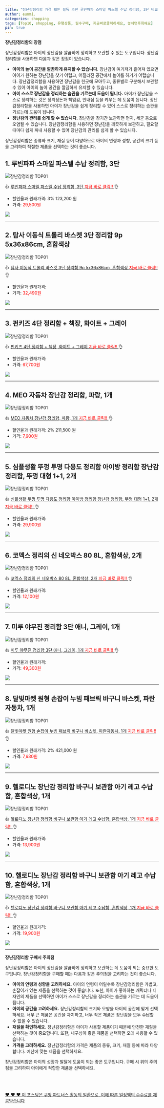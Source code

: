 ```yaml
---
title: "장난감정리함 가격 확인 필독 추천 루빈파파 스마일 파스텔 수납 정리함, 3단 비교 장점 구매가이드"
author: eunmi.
categories: shopping
tags: [Top10, shopping, 유행상품, 필수구매, 지금바로클릭하세요, 놓치면후회해요]
pin: true
---
```

**장난감정리함의 장점**

장난감정리함은 아이의 장난감을 깔끔하게 정리하고 보관할 수 있는 도구입니다. 장난감정리함을 사용하면 다음과 같은 장점이 있습니다.

* **아이의 놀이 공간을 깔끔하게 유지할 수 있습니다.** 장난감이 여기저기 흩어져 있으면 아이가 원하는 장난감을 찾기 어렵고, 어질러진 공간에서 놀이를 하기가 어렵습니다. 장난감정리함을 사용하면 장난감을 한곳에 모아두고, 종류별로 구분해서 보관할 수 있어 아이의 놀이 공간을 깔끔하게 유지할 수 있습니다.
* **아이 스스로 장난감을 정리하는 습관을 기르는데 도움이 됩니다.** 아이가 장난감을 스스로 정리하는 것은 정리정돈과 책임감, 인내심 등을 키우는 데 도움이 됩니다. 장난감정리함을 사용하면 아이가 장난감을 쉽게 정리할 수 있어 스스로 정리하는 습관을 기르는데 도움이 됩니다.
* **장난감의 관리를 쉽게 할 수 있습니다.** 장난감을 장기간 보관하면 먼지, 세균 등으로 오염될 수 있습니다. 장난감정리함을 사용하면 장난감을 깨끗하게 보관하고, 필요할 때마다 쉽게 꺼내 사용할 수 있어 장난감의 관리를 쉽게 할 수 있습니다.

장난감정리함은 종류와 크기, 재질 등이 다양하므로 아이의 연령과 성향, 공간의 크기 등을 고려하여 적절한 제품을 선택하는 것이 좋습니다.

   

## 1. 루빈파파 스마일 파스텔 수납 정리함, 3단

![장난감정리함 TOP01](https://thumbnail7.coupangcdn.com/thumbnails/remote/230x230ex/image/vendor_inventory/ff27/35e1f64084eff33cb6a0426e56cbe753e1fa96ebe0ad311198530f5b91df.jpg)


👍 [루빈파파 스마일 파스텔 수납 정리함, 3단 <font color=red> 지금 바로 클릭!! </font> ](https://link.coupang.com/re/AFFSDP?lptag=AF3617701&subid=GithubCoopas&pageKey=6361539058&traceid=V0-153&itemId=13431917618&vendorItemId=81168949699) 👌 


- 할인율과 원래가격: 3%  123,200   원
- 가격: <span style='color:red'>29,500원</span>

[![](/discount_price.png)](https://link.coupang.com/re/AFFSDP?lptag=AF3617701&subid=GithubCoopas&pageKey=6361539058&traceid=V0-153&itemId=13431917618&vendorItemId=81168949699)

---


   

## 2. 탐사 이동식 트롤리 바스켓 3단 정리함 9p 5x36x86cm, 혼합색상

![장난감정리함 TOP01](https://thumbnail7.coupangcdn.com/thumbnails/remote/230x230ex/image/retail/images/140396774584906-e190860a-bd9f-4eb1-b716-d4103257c65d.jpg)


👍 [탐사 이동식 트롤리 바스켓 3단 정리함 9p 5x36x86cm, 혼합색상 <font color=red> 지금 바로 클릭!! </font> ](https://link.coupang.com/re/AFFSDP?lptag=AF3617701&subid=GithubCoopas&pageKey=1653423455&traceid=V0-153&itemId=2816998082&vendorItemId=70806494347) 👌 


- 할인율과 원래가격: 
- 가격: <span style='color:red'>32,490원</span>

[![](/discount_price.png)](https://link.coupang.com/re/AFFSDP?lptag=AF3617701&subid=GithubCoopas&pageKey=1653423455&traceid=V0-153&itemId=2816998082&vendorItemId=70806494347)

---


   

## 3. 펀키즈 4단 정리함 + 책장, 화이트 + 그레이

![장난감정리함 TOP01](https://thumbnail7.coupangcdn.com/thumbnails/remote/230x230ex/image/retail/images/2017/06/27/12/4/9f20ca34-7a55-4413-b341-881e9e1318db.jpg)


👍 [펀키즈 4단 정리함 + 책장, 화이트 + 그레이 <font color=red> 지금 바로 클릭!! </font> ](https://link.coupang.com/re/AFFSDP?lptag=AF3617701&subid=GithubCoopas&pageKey=25213839&traceid=V0-153&itemId=97964651&vendorItemId=3178547795) 👌 


- 할인율과 원래가격: 
- 가격: <span style='color:red'>67,700원</span>

[![](/discount_price.png)](https://link.coupang.com/re/AFFSDP?lptag=AF3617701&subid=GithubCoopas&pageKey=25213839&traceid=V0-153&itemId=97964651&vendorItemId=3178547795)

---


   

## 4. MEO 자동차 장난감 정리함, 파랑, 1개

![장난감정리함 TOP01](https://thumbnail9.coupangcdn.com/thumbnails/remote/230x230ex/image/retail/images/2018/07/21/12/8/9b9e8093-79c3-4be7-8311-e5eaa784b40f.jpg)


👍 [MEO 자동차 장난감 정리함, 파랑, 1개 <font color=red> 지금 바로 클릭!! </font> ](https://link.coupang.com/re/AFFSDP?lptag=AF3617701&subid=GithubCoopas&pageKey=77939598&traceid=V0-153&itemId=348272219&vendorItemId=3850312261) 👌 


- 할인율과 원래가격: 2%  211,500   원
- 가격: <span style='color:red'>7,900원</span>

[![](/discount_price.png)](https://link.coupang.com/re/AFFSDP?lptag=AF3617701&subid=GithubCoopas&pageKey=77939598&traceid=V0-153&itemId=348272219&vendorItemId=3850312261)

---


   

## 5. 심플생활 뚜껑 투명 다용도 정리함 아이방 정리함 장난감 정리함, 뚜껑 대형 1+1, 2개

![장난감정리함 TOP01](https://thumbnail9.coupangcdn.com/thumbnails/remote/230x230ex/image/vendor_inventory/f385/11f1a9785571a6393295c4bba0bc40c7affa88077809bcd00a361577db4a.jpg)


👍 [심플생활 뚜껑 투명 다용도 정리함 아이방 정리함 장난감 정리함, 뚜껑 대형 1+1, 2개 <font color=red> 지금 바로 클릭!! </font> ](https://link.coupang.com/re/AFFSDP?lptag=AF3617701&subid=GithubCoopas&pageKey=6881670350&traceid=V0-153&itemId=16493523872&vendorItemId=83550257241) 👌 


- 할인율과 원래가격: 
- 가격: <span style='color:red'>29,900원</span>

[![](/discount_price.png)](https://link.coupang.com/re/AFFSDP?lptag=AF3617701&subid=GithubCoopas&pageKey=6881670350&traceid=V0-153&itemId=16493523872&vendorItemId=83550257241)

---


   

## 6. 코멕스 정리의 신 네오박스 80 8L, 혼합색상, 2개

![장난감정리함 TOP01](https://thumbnail6.coupangcdn.com/thumbnails/remote/230x230ex/image/product/image/vendoritem/2018/12/10/4080924826/b5276387-beff-4f3b-8fd2-201cead6cc4c.jpg)


👍 [코멕스 정리의 신 네오박스 80 8L, 혼합색상, 2개 <font color=red> 지금 바로 클릭!! </font> ](https://link.coupang.com/re/AFFSDP?lptag=AF3617701&subid=GithubCoopas&pageKey=151495615&traceid=V0-153&itemId=437308268&vendorItemId=4080924826) 👌 


- 할인율과 원래가격: 
- 가격: <span style='color:red'>12,100원</span>

[![](/discount_price.png)](https://link.coupang.com/re/AFFSDP?lptag=AF3617701&subid=GithubCoopas&pageKey=151495615&traceid=V0-153&itemId=437308268&vendorItemId=4080924826)

---


   

## 7. 미루 야무진 정리함 3단 애니, 그레이, 1개

![장난감정리함 TOP01](https://thumbnail6.coupangcdn.com/thumbnails/remote/230x230ex/image/retail/images/2020/09/07/9/4/afd0782a-6dca-421c-bd46-fcba52aa1108.jpg)


👍 [미루 야무진 정리함 3단 애니, 그레이, 1개 <font color=red> 지금 바로 클릭!! </font> ](https://link.coupang.com/re/AFFSDP?lptag=AF3617701&subid=GithubCoopas&pageKey=2068275665&traceid=V0-153&itemId=3514413184&vendorItemId=71500545817) 👌 


- 할인율과 원래가격: 
- 가격: <span style='color:red'>49,300원</span>

[![](/discount_price.png)](https://link.coupang.com/re/AFFSDP?lptag=AF3617701&subid=GithubCoopas&pageKey=2068275665&traceid=V0-153&itemId=3514413184&vendorItemId=71500545817)

---


   

## 8. 달빛마켓 원형 손잡이 누빔 패브릭 바구니 바스켓, 파란자동차, 1개

![장난감정리함 TOP01](https://thumbnail9.coupangcdn.com/thumbnails/remote/230x230ex/image/vendor_inventory/b86d/c44f12b23addf0e6d87ece442da32c07c206349e37230f8de35668e90e72.jpg)


👍 [달빛마켓 원형 손잡이 누빔 패브릭 바구니 바스켓, 파란자동차, 1개 <font color=red> 지금 바로 클릭!! </font> ](https://link.coupang.com/re/AFFSDP?lptag=AF3617701&subid=GithubCoopas&pageKey=6225889079&traceid=V0-153&itemId=12484630864&vendorItemId=85727688616) 👌 


- 할인율과 원래가격: 2%  421,000   원
- 가격: <span style='color:red'>7,630원</span>

[![](/discount_price.png)](https://link.coupang.com/re/AFFSDP?lptag=AF3617701&subid=GithubCoopas&pageKey=6225889079&traceid=V0-153&itemId=12484630864&vendorItemId=85727688616)

---


   

## 9. 헬로디노 장난감 정리함 바구니 보관함 아기 레고 수납함, 혼합색상, 1개

![장난감정리함 TOP01](https://thumbnail10.coupangcdn.com/thumbnails/remote/230x230ex/image/vendor_inventory/0fca/983b6d1d8606b9ab8baca7a48eb21909c087487e2400eb59bfd3319b414b.jpg)


👍 [헬로디노 장난감 정리함 바구니 보관함 아기 레고 수납함, 혼합색상, 1개 <font color=red> 지금 바로 클릭!! </font> ](https://link.coupang.com/re/AFFSDP?lptag=AF3617701&subid=GithubCoopas&pageKey=7031094729&traceid=V0-153&itemId=17352145986&vendorItemId=84584359961) 👌 


- 할인율과 원래가격: 
- 가격: <span style='color:red'>13,900원</span>

[![](/discount_price.png)](https://link.coupang.com/re/AFFSDP?lptag=AF3617701&subid=GithubCoopas&pageKey=7031094729&traceid=V0-153&itemId=17352145986&vendorItemId=84584359961)

---


   

## 10. 헬로디노 장난감 정리함 바구니 보관함 아기 레고 수납함, 혼합색상, 1개

![장난감정리함 TOP01](https://thumbnail7.coupangcdn.com/thumbnails/remote/230x230ex/image/vendor_inventory/51e8/82864f55457017e9e672150a06c281fbf18cf1ec566abb51479908beaa7a.jpg)


👍 [헬로디노 장난감 정리함 바구니 보관함 아기 레고 수납함, 혼합색상, 1개 <font color=red> 지금 바로 클릭!! </font> ](https://link.coupang.com/re/AFFSDP?lptag=AF3617701&subid=GithubCoopas&pageKey=7031094729&traceid=V0-153&itemId=17352145988&vendorItemId=84584359988) 👌 


- 할인율과 원래가격: 
- 가격: <span style='color:red'>19,900원</span>

[![](/discount_price.png)](https://link.coupang.com/re/AFFSDP?lptag=AF3617701&subid=GithubCoopas&pageKey=7031094729&traceid=V0-153&itemId=17352145988&vendorItemId=84584359988)

---
**장난감정리함 구매시 주의점**

장난감정리함은 아이의 장난감을 깔끔하게 정리하고 보관하는 데 도움이 되는 중요한 도구입니다. 장난감정리함을 구매할 때는 다음과 같은 주의점을 고려하는 것이 좋습니다.

* **아이의 연령과 성향을 고려하세요.** 아이의 연령이 어릴수록 장난감정리함은 가볍고, 손잡이가 있는 제품을 선택하는 것이 좋습니다. 또한, 아이가 좋아하는 캐릭터나 디자인의 제품을 선택하면 아이가 스스로 장난감을 정리하는 습관을 기르는 데 도움이 됩니다.
* **아이의 공간을 고려하세요.** 장난감정리함의 크기와 모양을 아이의 공간에 맞게 선택하세요. 너무 큰 제품은 공간을 차지하고, 너무 작은 제품은 장난감을 모두 수납할 수 없을 수 있습니다.
* **재질을 확인하세요.** 장난감정리함은 아이가 사용할 제품이기 때문에 안전한 재질을 선택하는 것이 중요합니다. 또한, 내구성이 좋은 제품을 선택하면 오래 사용할 수 있습니다.
* **가격을 고려하세요.** 장난감정리함의 가격은 제품의 종류, 크기, 재질 등에 따라 다양합니다. 예산에 맞는 제품을 선택하세요.

장난감정리함은 아이의 성장과 발달에 도움이 되는 좋은 도구입니다. 구매 시 위의 주의점을 고려하여 아이에게 적합한 제품을 선택하세요.<br><br><br><br><br> [ ❤ ❤ ❤ 이 포스팅은 쿠팡 파트너스 활동의 일환으로, 이에 따른 일정액의 수수료를 제공받습니다](https://link.coupang.com/a/bcEFyh)